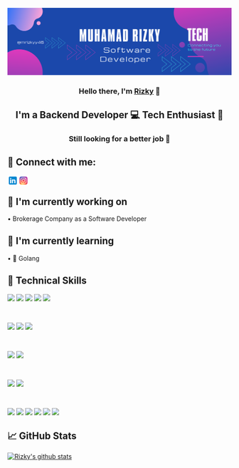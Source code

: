 <p align="center">
  <img src="images/banner.png" alt="my banner">
</p>

<h3 align="center">
Hello there, I'm <a href="#" target="" rel="noreferrer">Rizky</a> 👋
</h3>
<h2 align="center">
I'm a Backend Developer 💻 Tech Enthusiast 🧑
</h2> 
<h3 align="center">
Still looking for a better job 🎯
</h3> 

## 🤝 Connect with me:

<a href="https://www.linkedin.com/in/mrizky019/">
    <img align="left" src="images/icons8-linkedin.svg" alt="" width="24px"/>
</a>
<a href="https://instagram.com/mrizkyy46">
    <img align="left" src="images/icons8-instagram.svg" alt="" width="24px"/>
</a>

</br>

## 🏢 I'm currently working on

• Brokerage Company as a Software Developer

## 📖 I'm currently learning

• 🔧 Golang

## 💼 Technical Skills

![](https://img.shields.io/badge/Code-Go-informational?style=flat&logo=go&color=007D9C)
![](https://img.shields.io/badge/Code-PHP-informational?style=flat&logo=php&color=777BB3)
![](https://img.shields.io/badge/Code-JavaScript-informational?style=flat&logo=JavaScript&color=F7DF1E)
![](https://img.shields.io/badge/Code-Java-informational?style=flat&logo=java&color=DA0000)
![](https://img.shields.io/badge/Code-C%23-informational?style=flat&logo=csharp&color=0078D4)

</br>

![](https://img.shields.io/badge/Code-MySQL-informational?style=flat&logo=mysql&color=4479A1)
![](https://img.shields.io/badge/Code-PostgreSQL-informational?style=flat&logo=PostgreSQL&color=31648C)
![](https://img.shields.io/badge/Code-SQLServer-informational?style=flat&logo=microsoft-sql-server&color=0078D4)

</br>

![](https://img.shields.io/badge/Code-Laravel-informational?style=flat&logo=laravel&color=FF2D20)
![](https://img.shields.io/badge/Code-Lumen-informational?&style=flat&logo=lumen&logoColor=F4645F)

</br>

![](https://img.shields.io/badge/Style-Bootstrap-informational?style=flat&logo=Bootstrap&color=7952B3)
![](https://img.shields.io/badge/Style-CSS3-informational?style=flat&logo=CSS3&color=1572B6)

</br>

![](https://img.shields.io/badge/Tools-Git-informational?style=flat&logo=Git&color=F05032)
![](https://img.shields.io/badge/Tools-GitHub-informational?style=flat&logo=GitHub&color=181717)
![](https://img.shields.io/badge/Tools-Postman-informational?style=flat&logo=Postman&color=FF6C37)
![](https://img.shields.io/badge/Tools-NPM-informational?style=flat&logo=NPM&color=CB3837)
![](https://img.shields.io/badge/Tools-Yarn-informational?style=flat&logo=Yarn&color=2C8EBB)
![](https://img.shields.io/badge/Tools-Figma-informational?style=flat&logo=Figma&color=F24E1E)

## 📈 GitHub Stats 

[![Rizky's github stats](https://github-readme-stats.vercel.app/api?username=mrizkyy46)](https://github.com/mrizkyy46)
